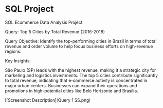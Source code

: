 # SQL Project
SQL Ecommerce Data Analysis Project


Query: Top 5 Cities by Total Revenue (2016-2018)

Query Objective:
Identify the top-performing cities in Brazil in terms of total revenue and order volume to help focus business efforts on high-revenue regions.

Key Insights:

São Paulo (SP) leads with the highest revenue, making it a strategic city for marketing and logistics investments.
The top 5 cities contribute significantly to total revenue, indicating that e-commerce activity is concentrated in major urban centers.
Businesses can expand their operations and promotions in high-potential cities like Belo Horizonte and Brasília.

![Screenshot Description](Query 1 SS.png)
